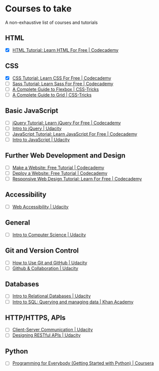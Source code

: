 # Courses to take 

A non-exhaustive list of courses and tutorials

## HTML

- [x] [HTML Tutorial: Learn HTML For Free \| Codecademy](https://www.codecademy.com/learn/learn-html)

## CSS

- [x] [CSS Tutorial: Learn CSS For Free \| Codecademy](https://www.codecademy.com/learn/learn-css)
- [ ] [Sass Tutorial: Learn Sass For Free \| Codecademy](https://www.codecademy.com/learn/learn-sass)
- [ ] [A Complete Guide to Flexbox | CSS-Tricks](https://css-tricks.com/snippets/css/a-guide-to-flexbox/)
- [ ] [A Complete Guide to Grid | CSS-Tricks](https://css-tricks.com/snippets/css/complete-guide-grid/)

## Basic JavaScript

- [ ] [jQuery Tutorial: Learn jQuery For Free \| Codecademy](https://www.codecademy.com/learn/learn-jquery)
- [ ] [Intro to jQuery | Udacity](https://classroom.udacity.com/courses/ud245)
- [ ] [JavaScript Tutorial: Learn JavaScript For Free \| Codecademy](https://www.codecademy.com/learn/introduction-to-javascript)
- [ ] [Intro to JavaScript | Udacity](https://classroom.udacity.com/courses/ud803)

## Further Web Development and Design

- [ ] [Make a Website: Free Tutorial \| Codecademy](https://www.codecademy.com/learn/make-a-website)
- [ ] [Deploy a Website: Free Tutorial \| Codecademy](https://www.codecademy.com/learn/deploy-a-website)
- [ ] [Responsive Web Design Tutorial: Learn For Free \| Codecademy](https://www.codecademy.com/learn/learn-responsive-design)

## Accessibility

- [ ] [Web Accessibility | Udacity](https://classroom.udacity.com/courses/ud891)

## General 

- [ ] [Intro to Computer Science | Udacity](https://classroom.udacity.com/courses/cs101)

## Git and Version Control

- [ ] [How to Use Git and GitHub | Udacity](https://classroom.udacity.com/courses/ud775)
- [ ] [Github & Collaboration | Udacity](https://classroom.udacity.com/courses/ud456)

## Databases

- [ ] [Intro to Relational Databases | Udacity](https://classroom.udacity.com/courses/ud197)
- [ ] [Intro to SQL: Querying and managing data | Khan Academy](https://www.khanacademy.org/computing/computer-programming/sql)

## HTTP/HTTPS, APIs

- [ ] [Client-Server Communication | Udacity](https://classroom.udacity.com/courses/ud897)
- [ ] [Designing RESTful APIs | Udacity](https://classroom.udacity.com/courses/ud388)

## Python

- [ ] [Programming for Everybody (Getting Started with Python) | Coursera](https://www.coursera.org/learn/python/home/welcome)
